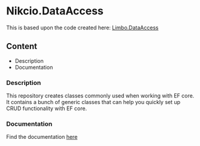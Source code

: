 # Nikcio.DataAccess

This is based upon the code created here: [Limbo.DataAccess](https://github.com/limbo-works/Limbo.Umbraco.Subscriptions/tree/f04212f49620b34aa3ed7161f3558d17fda6efa1/src/Limbo.DataAccess)

## Content

- Description
- Documentation


### Description
This repository creates classes commonly used when working with EF core. It contains a bunch of generic classes that can help you quickly set up CRUD functionality with EF core.

### Documentation

Find the documentation [here](./docs/index.md)